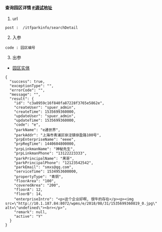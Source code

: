 #### 查询园区详情  [#调试地址](http://www.sesame.kim:8086/swagger-ui.html#/itf-park-info-controller/searchDetailUsingPOST_1)

1. url
```
post :  /itfparkinfo/searchDetail
```

2. 入参
```
code : 园区编号
```

3. 出参
- [园区实体](park.md)
```
{
  "success": true,
  "exceptionType": "",
  "errorCode": "",
  "message": "",
  "result": {
    "id": "c3a0959c16f840fa87228f3765e5862e",
    "createUser": "spuer_admin",
    "createTime": 1535699360000,
    "updateUser": "spuer_admin",
    "updateTime": 1535699360000,
    "code": "e",
    "parkName": "e通世界",
    "parkAddr": "上海市青浦区徐泾镇徐盈路100号",
    "prpEnterpriseName": "eeee",
    "prpRegTime": 1440604800000,
    "prpLinkmanName": "神秘先生",
    "prpLinkmanPhone": "13122223333",
    "parkPrincipalName": "黑哥",
    "parkPrincipalPhone": "12123542542",
    "parkEmail": "smxs@qq.com",
    "serviceTime": 1534953600000,
    "propertyType": "青铜",
    "floorArea": "100",
    "coveredArea": "200",
    "floorA": 12,
    "floorB": 14,
    "enterpriseIntro": "<p>这个企业好啊, 很牛的存在</p><p><img src=\"http://10.1.187.84:8072/wpms/e/2018/08/31/1535699360819_0.jpg\" alt=\"undefined\"><br></p>",
    "remark": null,
    "active": "Y"
  }
}
```
